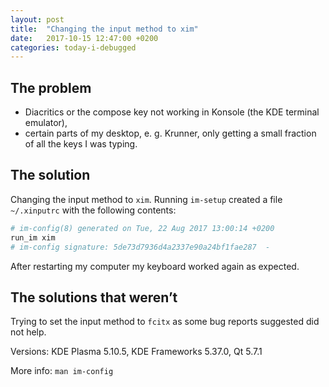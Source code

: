 ```yaml
---
layout: post
title:  "Changing the input method to xim"
date:   2017-10-15 12:47:00 +0200
categories: today-i-debugged
---
```


## The problem

- Diacritics or the compose key not working in Konsole (the KDE terminal
  emulator),
- certain parts of my desktop, e. g. Krunner, only getting a small fraction of
  all the keys I was typing.

## The solution

Changing the input method to `xim`. Running `im-setup` created a file
`~/.xinputrc` with the following contents:

```bash
# im-config(8) generated on Tue, 22 Aug 2017 13:00:14 +0200
run_im xim
# im-config signature: 5de73d7936d4a2337e90a24bf1fae287  -
```

After restarting my computer my keyboard worked again as expected.

## The solutions that weren’t

Trying to set the input method to `fcitx` as some bug reports suggested did not
help.

Versions: KDE Plasma 5.10.5, KDE Frameworks 5.37.0, Qt 5.7.1

More info: `man im-config`
